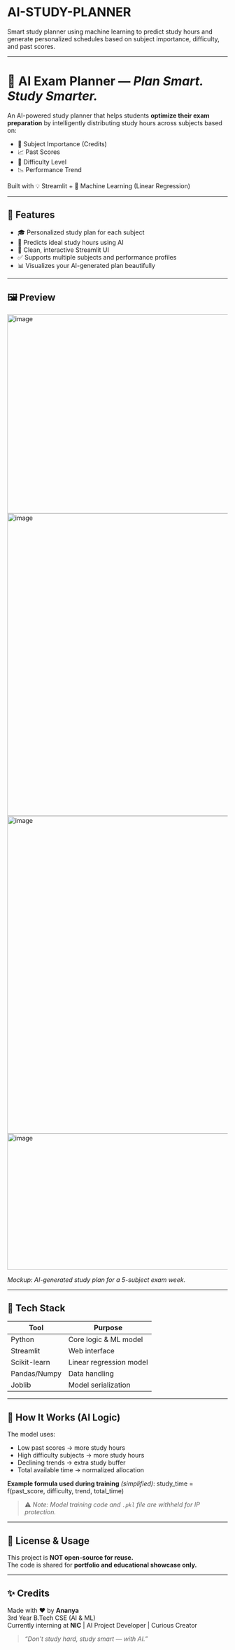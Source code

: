 # AI-STUDY-PLANNER  
Smart study planner using machine learning to predict study hours and generate personalized schedules based on subject importance, difficulty, and past scores.

---

# 📅 AI Exam Planner — *Plan Smart. Study Smarter.*

An AI-powered study planner that helps students **optimize their exam preparation** by intelligently distributing study hours across subjects based on:
- 📘 Subject Importance (Credits)
- 📈 Past Scores
- 🎯 Difficulty Level
- 📉 Performance Trend

Built with 💡 Streamlit + 🧠 Machine Learning (Linear Regression)

---

## 🚀 Features
- 🎓 Personalized study plan for each subject  
- 🧠 Predicts ideal study hours using AI  
- 🎨 Clean, interactive Streamlit UI  
- ✅ Supports multiple subjects and performance profiles  
- 📊 Visualizes your AI-generated plan beautifully  

---

## 🖼️ Preview

<img width="677" height="455" alt="image" src="https://github.com/user-attachments/assets/06391332-b1ee-470e-84fb-7dc44c1be377" />
<img width="557" height="692" alt="image" src="https://github.com/user-attachments/assets/26b3cdc9-0134-43ee-b58d-32e622fae1e7" />
<img width="535" height="726" alt="image" src="https://github.com/user-attachments/assets/eda89f46-1131-490a-a0f5-e53b6a0b793b" />
<img width="532" height="312" alt="image" src="https://github.com/user-attachments/assets/b94fd0e0-37f1-4465-8b23-e96db0063251" />

*Mockup: AI-generated study plan for a 5-subject exam week.*

---

## 🔧 Tech Stack

| Tool          | Purpose                          |
|---------------|----------------------------------|
| Python        | Core logic & ML model            |
| Streamlit     | Web interface                    |
| Scikit-learn  | Linear regression model          |
| Pandas/Numpy  | Data handling                    |
| Joblib        | Model serialization              |

---

## 🧪 How It Works (AI Logic)

The model uses:
- Low past scores → more study hours  
- High difficulty subjects → more study hours  
- Declining trends → extra study buffer  
- Total available time → normalized allocation

**Example formula used during training** *(simplified)*:
study_time = f(past_score, difficulty, trend, total_time)


> ⚠️ *Note: Model training code and `.pkl` file are withheld for IP protection.*

---

## 🔐 License & Usage

This project is **NOT open-source for reuse.**  
The code is shared for **portfolio and educational showcase only.**

---

## ✨ Credits

Made with ❤️ by **Ananya**  
3rd Year B.Tech CSE (AI & ML)  
Currently interning at **NIC** | AI Project Developer | Curious Creator

> _“Don’t study hard, study smart — with AI.”_
